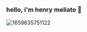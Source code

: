 ### hello, i'm henry meliato 👋



<!--
**MELIATO/MELIATO** is a ✨ _special_ ✨ repository because its `README.md` (this file) appears on your GitHub profile.

Here are some ideas to get you started:
-->

![1659635751122](https://github.com/MELIATO/MELIATO/assets/120141892/bcf389d2-c9c6-4b09-9511-e9e1b7b2b0aa)

